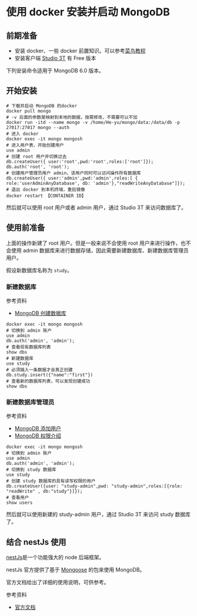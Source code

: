 # 使用 docker 安装并启动 MongoDB

## 前期准备

- 安装 docker、一些 docker 前置知识。可以参考[菜鸟教程](https://www.runoob.com/docker/ubuntu-docker-install.html)
- 安装客户端 [Studio 3T](https://robomongo.org/) 有 Free 版本

下列安装命令适用于 MongoDB 6.0 版本。

## 开始安装

```shell
# 下载并启动 MongoDB 的docker
docker pull mongo
# -v 后面的参数是映射到本地的数据，按需修改，不需要可以不加
docker run -itd --name mongo -v /home/He-yu/mongo/data:/data/db -p 27017:27017 mongo --auth
# 进入 docker
docker exec -it mongo mongosh
# 进入用户表，开始创建用户
use admin
# 创建 root 用户并切换过去
db.createUser({ user:'root',pwd:'root',roles:['root']});
db.auth('root', 'root');
# 创建用户管理员用户 admin，该用户同时可以访问操作所有数据库
db.createUser({ user:'admin',pwd:'admin',roles:[ { role:'userAdminAnyDatabase', db: 'admin'},"readWriteAnyDatabase"]});
# 退出 docker 到本机终端，重启镜像
docker restart 【CONTAINER ID】
```

然后就可以使用 root 用户或者 admin 用户，通过 Studio 3T 来访问数据库了。

## 使用前准备

上面的操作新建了 root 用户。但是一般来说不会使用 root 用户来进行操作，也不会使用 admin 数据库来进行数据存储，因此需要新建数据库、新建数据库管理员用户。

假设新数据库名称为 `study`。

### 新建数据库

参考资料

- [MongoDB 创建数据库](https://www.runoob.com/mongodb/mongodb-create-database.html)

```shell
docker exec -it mongo mongosh
# 切换到 admin 账户
use admin
db.auth('admin', 'admin');
# 查看现有数据库列表
show dbs
# 新建数据库
use study
# 必须插入一条数据才会真正创建
db.study.insert({"name":"first"})
# 查看新的数据库列表，可以发现创建成功
show dbs
```

### 新建数据库管理员

参考资料

- [MongoDB 添加用户](https://www.yiibai.com/mongodb/create-users.html)
- [MongoDB 权限介绍](https://cloud.tencent.com/developer/article/1955526)

```shell
docker exec -it mongo mongosh
# 切换到 admin 账户
use admin
db.auth('admin', 'admin');
# 切换到 study 数据库
use study
# 创建 study 数据库的具有读写权限的用户
db.createUser({user: "study-admin",pwd: "study-admin",roles:[{role: "readWrite" , db:"study"}]});
# 查看用户
show users
```

然后就可以使用新建的 study-admin 用户，通过 Studio 3T 来访问 study 数据库了。

## 结合 nestJs 使用

[nestJs](https://nestjs.com/)是一个功能强大的 node 后端框架。

nestJs 官方提供了基于 [Mongoose](https://mongoosejs.com/) 的包来使用 MongoDB。

官方文档给出了详细的使用说明，可供参考。

参考资料

- [官方文档](https://docs.nestjs.com/techniques/mongodb)
